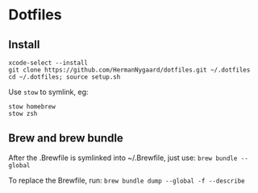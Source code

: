 # Dotfiles

## Install

```
xcode-select --install
git clone https://github.com/HermanNygaard/dotfiles.git ~/.dotfiles
cd ~/.dotfiles; source setup.sh
```

Use `stow` to symlink, eg:

```
stow homebrew
stow zsh
```

## Brew and brew bundle

After the .Brewfile is symlinked into ~/.Brewfile, just use:
`brew bundle --global`

To replace the Brewfile, run:
`brew bundle dump --global -f --describe`
